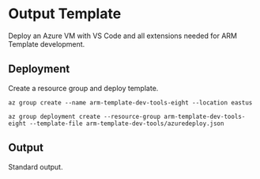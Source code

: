 # Output Template

Deploy an Azure VM with VS Code and all extensions needed for ARM Template development.

## Deployment

Create a resource group and deploy template.

```
az group create --name arm-template-dev-tools-eight --location eastus

az group deployment create --resource-group arm-template-dev-tools-eight --template-file arm-template-dev-tools/azuredeploy.json
```

## Output

Standard output.

```
```
